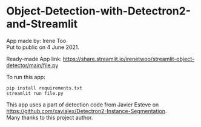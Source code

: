 # Object-Detection-with-Detectron2-and-Streamlit



App made by: Irene Too <br>
Put to public on 4 June 2021.


Ready-made App link: https://share.streamlit.io/irenetwoo/streamlit-object-detector/main/file.py


To run this app: 
```
pip install requirements.txt
streamlit run file.py
```

This app uses a part of detection code from Javier Esteve on https://github.com/xavialex/Detectron2-Instance-Segmentation.  <br>
Many thanks to this project author.
